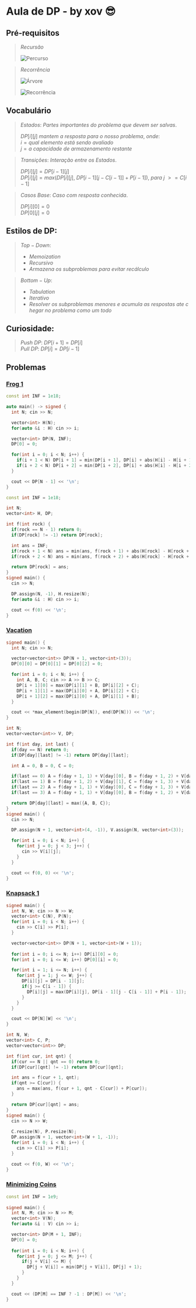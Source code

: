 # Aula de DP - by xov 😎

## Pré-requisitos

> $Recursão$
>
> ![Percurso](https://b2316719.smushcdn.com/2316719/wp-content/uploads/2022/11/dfs_animated-1.gif?size=1200x693&lossy=1&strip=1&webp=1)

> $Recorrência$
>
>![Árvore](https://i.stack.imgur.com/QVSdv.png)
>
>![Recorrência](https://www.fatalerrors.org/images/blog/87a71d9c97ecc4c6d0d936adab430b04.jpg)

## Vocabulário

> $Estados: \ Partes \ importantes \ do \ problema \ que \ devem \ ser \ salvas.$
>
> $DP[i][j] \ mantem \ a \ resposta \ para \ o \ nosso \ problema, \ onde:$ <br>
> $i = qual \ elemento \ está \ sendo \ avaliado$ <br>
> $j = a \ capacidade \ de \ armazenamento \ restante$

> $Transições: \ Interação \ entre \ os \ Estados.$ <br>
>
> $DP[i][j] = DP[i - 1][j]$ <br>
> $DP[i][j] = max(DP[i][j], \ DP[i - 1][j - C[i - 1]] + P[i - 1]), \ para \ j \ >= C[i - 1]$

> $Casos \ Base: \ Caso \ com \ resposta \ conhecida.$<br>
>
> $DP[i][0] = 0$ <br>
> $DP[0][j] = 0$

## Estilos de DP:

> $Top-Down:$ <br>
>
> - $Memoization$
> - $Recursivo$
> - $Armazena \ os \ subproblemas \ para \ evitar \ recálculo$

> $Bottom-Up:$ <br>
>
> - $Tabulation$
> - $Iterativo$
> - $Resolver \ os \ subproblemas \ menores \ e \ acumula \ as \ respostas \ ate \ chegar \ no \ problema \ como \ um \ todo$

## Curiosidade:
> $Push \ DP: \ DP[i + 1] = DP[i]$ <br>
> $Pull \ DP: \ DP[i] = DP[i - 1]$



## Problemas

### [Frog 1](https://atcoder.jp/contests/dp/tasks/dp_a)

```c++
const int INF = 1e18;

auto main() -> signed {
  int N; cin >> N;

  vector<int> H(N);
  for(auto &i : H) cin >> i;

  vector<int> DP(N, INF);
  DP[0] = 0;

  for(int i = 0; i < N; i++) {
    if(i + 1 < N) DP[i + 1] = min(DP[i + 1], DP[i] + abs(H[i] - H[i + 1]));
    if(i + 2 < N) DP[i + 2] = min(DP[i + 2], DP[i] + abs(H[i] - H[i + 2]));
  }

  cout << DP[N - 1] << '\n';
}
```

```c++
const int INF = 1e18;

int N;
vector<int> H, DP;

int f(int rock) {
  if(rock == N - 1) return 0;
  if(DP[rock] != -1) return DP[rock];

  int ans = INF;
  if(rock + 1 < N) ans = min(ans, f(rock + 1) + abs(H[rock] - H[rock + 1]));
  if(rock + 2 < N) ans = min(ans, f(rock + 2) + abs(H[rock] - H[rock + 2]));

  return DP[rock] = ans;
}
signed main() {
  cin >> N;

  DP.assign(N, -1), H.resize(N);
  for(auto &i : H) cin >> i;

  cout << f(0) << '\n';
}
```

### [Vacation](https://atcoder.jp/contests/dp/tasks/dp_c)

```c++
signed main() {
  int N; cin >> N;

  vector<vector<int>> DP(N + 1, vector<int>(3));
  DP[0][0] = DP[0][1] = DP[0][2] = 0;

  for(int i = 0; i < N; i++) {
    int A, B, C; cin >> A >> B >> C;
    DP[i + 1][0] = max(DP[i][1] + B, DP[i][2] + C);
    DP[i + 1][1] = max(DP[i][0] + A, DP[i][2] + C);
    DP[i + 1][2] = max(DP[i][0] + A, DP[i][1] + B);
  }

  cout << *max_element(begin(DP[N]), end(DP[N])) << '\n';
}
```

```c++
int N;
vector<vector<int>> V, DP;

int f(int day, int last) {
  if(day == N) return 0;
  if(DP[day][last] != -1) return DP[day][last];

  int A = 0, B = 0, C = 0;

  if(last == 0) A = f(day + 1, 1) + V[day][0], B = f(day + 1, 2) + V[day][1], C = f(day + 1, 3) + V[day][2];
  if(last == 1) B = f(day + 1, 2) + V[day][1], C = f(day + 1, 3) + V[day][2];
  if(last == 2) A = f(day + 1, 1) + V[day][0], C = f(day + 1, 3) + V[day][2];
  if(last == 3) A = f(day + 1, 1) + V[day][0], B = f(day + 1, 2) + V[day][1];

  return DP[day][last] = max({A, B, C});
}
signed main() {
  cin >> N;

  DP.assign(N + 1, vector<int>(4, -1)), V.assign(N, vector<int>(3));

  for(int i = 0; i < N; i++) {
    for(int j = 0; j < 3; j++) {
      cin >> V[i][j];
    }
  }

  cout << f(0, 0) << '\n';
}
```

### [Knapsack 1](https://atcoder.jp/contests/dp/tasks/dp_d)

```c++
signed main() {
  int N, W; cin >> N >> W;
  vector<int> C(N), P(N);
  for(int i = 0; i < N; i++) {
    cin >> C[i] >> P[i];
  }

  vector<vector<int>> DP(N + 1, vector<int>(W + 1));
  
  for(int i = 0; i <= N; i++) DP[i][0] = 0;
  for(int i = 0; i <= W; i++) DP[0][i] = 0;

  for(int i = 1; i <= N; i++) {
    for(int j = 1; j <= W; j++) {
      DP[i][j] = DP[i - 1][j];
      if(j >= C[i - 1]) {
        DP[i][j] = max(DP[i][j], DP[i - 1][j - C[i - 1]] + P[i - 1]);
      }
    }
  }

  cout << DP[N][W] << '\n';
}
```

```c++
int N, W;
vector<int> C, P;
vector<vector<int>> DP;

int f(int cur, int qnt) {
  if(cur == N || qnt == 0) return 0;
  if(DP[cur][qnt] != -1) return DP[cur][qnt];

  int ans = f(cur + 1, qnt);
  if(qnt >= C[cur]) {
    ans = max(ans, f(cur + 1, qnt - C[cur]) + P[cur]);
  }

  return DP[cur][qnt] = ans;
}
signed main() {   
  cin >> N >> W;
  
  C.resize(N), P.resize(N);
  DP.assign(N + 1, vector<int>(W + 1, -1));
  for(int i = 0; i < N; i++) {
    cin >> C[i] >> P[i];
  }

  cout << f(0, W) << '\n';
}
```

### [Minimizing Coins](https://cses.fi/problemset/task/1634/)

```c++
const int INF = 1e9;
 
signed main() {
  int N, M; cin >> N >> M;
  vector<int> V(N);
  for(auto &i : V) cin >> i;

  vector<int> DP(M + 1, INF);
  DP[0] = 0;
  
  for(int i = 0; i < N; i++) {
    for(int j = 0; j <= M; j++) {
      if(j + V[i] <= M) {
        DP[j + V[i]] = min(DP[j + V[i]], DP[j] + 1);
      }
    }
  }

  cout << (DP[M] == INF ? -1 : DP[M]) << '\n';
}
```
